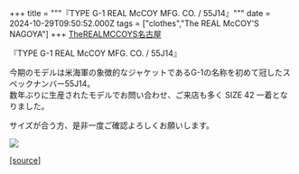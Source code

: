 +++
title = """『TYPE G-1 REAL McCOY MFG. CO. / 55J14』"""
date = 2024-10-29T09:50:52.000Z
tags = ["clothes","The REAL McCOY'S NAGOYA"]
+++
[TheREALMCCOYS名古屋](https://www.instagram.com/explore/tags/therealmccoys%E5%90%8D%E5%8F%A4%E5%B1%8B/)  
  
『TYPE G-1 REAL McCOY MFG. CO. / 55J14』  
  
今期のモデルは米海軍の象徴的なジャケットであるG-1の名称を初めて冠したスペックナンバー55J14。  
数年ぶりに生産されたモデルでお問い合わせ、ご来店も多く SIZE 42 一着となりました。  
  
サイズが合う方、是非一度ご確認よろしくお願いします。

[![](https://stat.ameba.jp/user_images/20241029/18/realmccoy-nagoya/e2/e0/j/o2581259215503705260.jpg)](https://stat.ameba.jp/user_images/20241029/18/realmccoy-nagoya/e2/e0/j/o2581259215503705260.jpg)

[[source]](https://ameblo.jp/realmccoy-nagoya/entry-12873071977.html)
